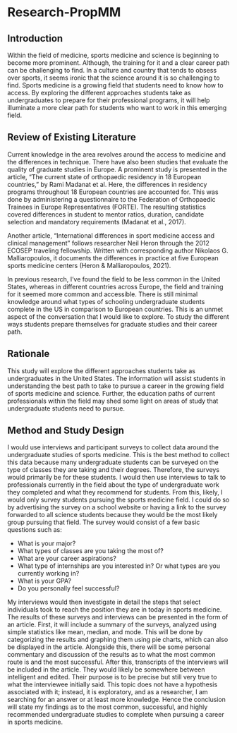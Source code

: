 # Research-PropMM
<body>
 <h2>Introduction</h2>
 <p>Within the field of medicine, sports medicine and science is beginning to become more prominent. Although, the training for it and a clear career path can be challenging to find. In a culture and country that tends to obsess over sports, it seems ironic that the science around it is so challenging to find. Sports medicine is a growing field that students need to know how to access. By exploring the different approaches students take as undergraduates to prepare for their professional programs, it will help illuminate a more clear path for students who want to work in this emerging field.</p>
</body>
<body>
 <h2>Review of Existing Literature</h2>
 <p>Current knowledge in the area revolves around the access to medicine and the differences in technique. There have also been studies that evaluate the quality of graduate studies in Europe. A prominent study is presented in the article, “The current state of orthopaedic residency in 18 European countries,” by Rami Madanat et al. Here, the differences in residency programs throughout 18 European countries are accounted for. This was done by administering a questionnaire to the Federation of Orthopaedic Trainees in Europe Representatives (FORTE). The resulting statistics covered differences in student to mentor ratios, duration, candidate selection and mandatory requirements (Madanat et al., 2017).</p>
<p>Another article, “International differences in sport medicine access and clinical management” follows researcher Neil Heron through the 2012 ECOSEP traveling fellowship. Written with corresponding author Nikolaos G. Malliaropoulos, it documents the differences in practice at five European sports medicine centers (Heron & Malliaropoulos, 2021).</p>
<p>In previous research, I’ve found the field to be less common in the United States, whereas in different countries across Europe, the field and training for it seemed more common and accessible. There is still minimal knowledge around what types of schooling undergraduate students complete in the US in comparison to European countries. This is an unmet aspect of the conversation that I would like to explore. To study the different ways students prepare themselves for graduate studies and their career path.</p>
</body>
<body>
 <h2>Rationale</h2>
 <p>This study will explore the different approaches students take as undergraduates in the United States. The information will assist students in understanding the best path to take to pursue a career in the growing field of sports medicine and science. Further, the education paths of current professionals within the field may shed some light on areas of study that undergraduate students need to pursue.</p>
</body>  
<body>
 <h2>Method and Study Design</h2>
 <p>I would use interviews and participant surveys to collect data around the undergraduate studies of sports medicine. This is the best method to collect this data because many undergraduate students can be surveyed on the type of classes they are taking and their degrees. Therefore, the surveys would primarily be for these students. I would then use interviews to talk to professionals currently in the field about the type of undergraduate work they completed and what they recommend for students. From this, likely, I would only survey students pursuing the sports medicine field. I could do so by advertising the survey on a school website or having a link to the survey forwarded to all science students because they would be the most likely group pursuing that field. The survey would consist of a few basic questions such as:</p> 
  <ul>
    <li>What is your major?</li>
    <li>What types of classes are you taking the most of?</li>
    <li>What are your career aspirations?</li>
    <li>What type of internships are you interested in? Or what types are you currently working in?</li>
    <li>What is your GPA?</li>
    <li>Do you personally feel successful?</li>
  </ul>
 <p>My interviews would then investigate in detail the steps that select individuals took to reach the position they are in today in sports medicine. The results of these surveys and interviews can be presented in the form of an article. First, it will include a summary of the surveys, analyzed using simple statistics like mean, median, and mode. This will be done by categorizing the results and graphing them using pie charts, which can also be displayed in the article. Alongside this, there will be some personal commentary and discussion of the results as to what the most common route is and the most successful. After this, transcripts of the interviews will be included in the article. They would likely be somewhere between intelligent and edited. Their purpose is to be precise but still very true to what the interviewee initially said. This topic does not have a hypothesis associated with it; instead, it is exploratory, and as a researcher, I am searching for an answer or at least more knowledge. Hence the conclusion will state my findings as to the most common, successful, and highly recommended undergraduate studies to complete when pursuing a career in sports medicine.</p>
</body>
